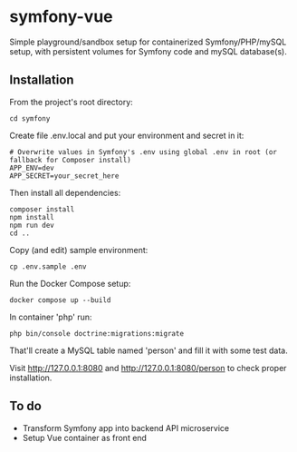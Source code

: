 # symfony-vue

Simple playground/sandbox setup for containerized Symfony/PHP/mySQL setup, with persistent volumes for Symfony code and mySQL database(s).

## Installation
From the project's root directory:
```
cd symfony
```
Create file .env.local and put your environment and secret in it:
```
# Overwrite values in Symfony's .env using global .env in root (or fallback for Composer install)
APP_ENV=dev
APP_SECRET=your_secret_here
```
Then install all dependencies:
```
composer install
npm install
npm run dev
cd ..
```
Copy (and edit) sample environment:
```
cp .env.sample .env
```
Run the Docker Compose setup:
```
docker compose up --build
```
In container 'php' run:
```
php bin/console doctrine:migrations:migrate
```
That'll create a MySQL table named 'person' and fill it with some test data.

Visit http://127.0.0.1:8080 and http://127.0.0.1:8080/person to check proper installation.

## To do
- Transform Symfony app into backend API microservice
- Setup Vue container as front end